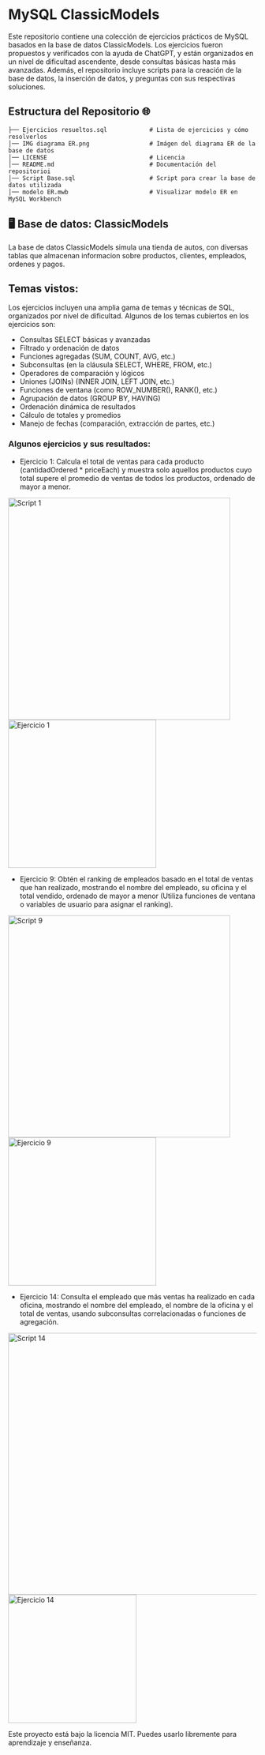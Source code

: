 # MySQL ClassicModels

Este repositorio contiene una colección de ejercicios prácticos de MySQL basados en la base de datos ClassicModels. Los ejercicios fueron propuestos y verificados con la ayuda de ChatGPT, y están organizados en un nivel de dificultad ascendente, desde consultas básicas hasta más avanzadas. Además, el repositorio incluye scripts para la creación de la base de datos, la inserción de datos, y preguntas con sus respectivas soluciones.


## Estructura del Repositorio 🌐

```
├── Ejercicios resueltos.sql            # Lista de ejercicios y cómo resolverlos
│── IMG diagrama ER.png                 # Imágen del diagrama ER de la base de datos
│── LICENSE                             # Licencia
│── README.md                           # Documentación del repositorioi
│── Script Base.sql                     # Script para crear la base de datos utilizada
│── modelo ER.mwb                       # Visualizar modelo ER en MySQL Workbench

```

## 🖥️ Base de datos: ClassicModels

La base de datos ClassicModels simula una tienda de autos, con diversas tablas que almacenan informacion sobre productos, clientes, empleados, ordenes y pagos.

## Temas vistos:
Los ejercicios incluyen una amplia gama de temas y técnicas de SQL, organizados por nivel de dificultad. Algunos de los temas cubiertos en los ejercicios son:

- Consultas SELECT básicas y avanzadas
- Filtrado y ordenación de datos
- Funciones agregadas (SUM, COUNT, AVG, etc.)
- Subconsultas (en la cláusula SELECT, WHERE, FROM, etc.)
- Operadores de comparación y lógicos
- Uniones (JOINs) (INNER JOIN, LEFT JOIN, etc.)
- Funciones de ventana (como ROW_NUMBER(), RANK(), etc.)
- Agrupación de datos (GROUP BY, HAVING)
- Ordenación dinámica de resultados
- Cálculo de totales y promedios
- Manejo de fechas (comparación, extracción de partes, etc.)

### Algunos ejercicios y sus resultados:

- Ejercicio 1: Calcula el total de ventas para cada producto (cantidadOrdered * priceEach) y muestra solo aquellos productos cuyo total supere el promedio de ventas de todos los productos, ordenado de mayor a menor.

<img src="https://drive.google.com/uc?export=view&id=1pRQMywW91FLbvTMskQOaUpNBrG4sJihA" alt="Script 1" width="450"> 

<img src="https://drive.google.com/uc?export=view&id=1RQBh9_DIiY_72L2WfAI1VhdBtQoHw3rV" alt="Ejercicio 1" width="300"> 

- Ejercicio 9: Obtén el ranking de empleados basado en el total de ventas que han realizado, mostrando el nombre del empleado, su oficina y el total vendido, ordenado de mayor a menor (Utiliza funciones de ventana o variables de usuario para asignar el ranking).

<img src="https://drive.google.com/uc?export=view&id=1o7gI4mZNMjat56nrjhBWUBeqByHTVQZI" alt="Script 9" width="450"> 

<img src="https://drive.google.com/uc?export=view&id=1Ckm0Nv1qmUnJC6NN4vg-k7_k4ss_ClvG" alt="Ejercicio 9" width="300"> 

- Ejercicio 14: Consulta el empleado que más ventas ha realizado en cada oficina, mostrando el nombre del empleado, el nombre de la oficina y el total de ventas, usando subconsultas correlacionadas o funciones de agregación.

<img src="https://drive.google.com/uc?export=view&id=16Flk8tVe7CD0UCBHIQ9VZq1FbiCMWfFY" alt="Script 14" width="530"> 

<img src="https://drive.google.com/uc?export=view&id=1ectvfHg5PvIsszFtN97EEFN7Vv01Gj-w" alt="Ejercicio 14" width="260"> 

Este proyecto está bajo la licencia MIT. Puedes usarlo libremente para aprendizaje y enseñanza.

